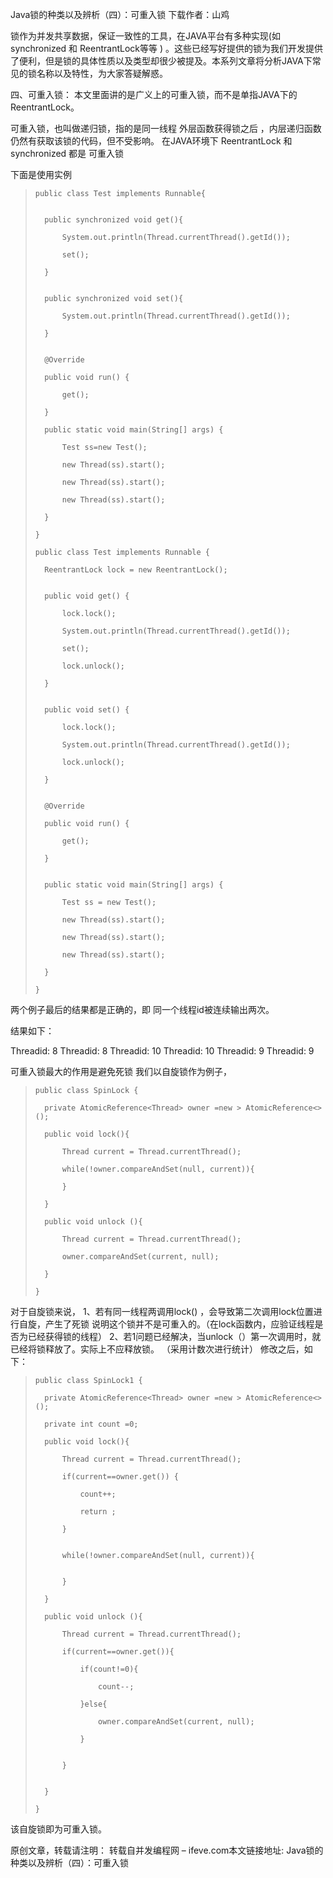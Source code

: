 Java锁的种类以及辨析（四）：可重入锁
下载作者：山鸡

锁作为并发共享数据，保证一致性的工具，在JAVA平台有多种实现(如 synchronized 和 ReentrantLock等等 ) 。这些已经写好提供的锁为我们开发提供了便利，但是锁的具体性质以及类型却很少被提及。本系列文章将分析JAVA下常见的锁名称以及特性，为大家答疑解惑。


四、可重入锁：
本文里面讲的是广义上的可重入锁，而不是单指JAVA下的ReentrantLock。

可重入锁，也叫做递归锁，指的是同一线程 外层函数获得锁之后 ，内层递归函数仍然有获取该锁的代码，但不受影响。
在JAVA环境下 ReentrantLock 和synchronized 都是 可重入锁

下面是使用实例

> ```
> public class Test implements Runnable{
> 
> 
>   public synchronized void get(){
> 
>       System.out.println(Thread.currentThread().getId());
> 
>       set();
> 
>   }
> 
> 
>   public synchronized void set(){
> 
>       System.out.println(Thread.currentThread().getId());
> 
>   }
> 
> 
>   @Override
> 
>   public void run() {
> 
>       get();
> 
>   }
> 
>   public static void main(String[] args) {
> 
>       Test ss=new Test();
> 
>       new Thread(ss).start();
> 
>       new Thread(ss).start();
> 
>       new Thread(ss).start();
> 
>   }
> 
> }
> 
> public class Test implements Runnable {
> 
>   ReentrantLock lock = new ReentrantLock();
> 
> 
>   public void get() {
> 
>       lock.lock();
> 
>       System.out.println(Thread.currentThread().getId());
> 
>       set();
> 
>       lock.unlock();
> 
>   }
> 
> 
>   public void set() {
> 
>       lock.lock();
> 
>       System.out.println(Thread.currentThread().getId());
> 
>       lock.unlock();
> 
>   }
> 
> 
>   @Override
> 
>   public void run() {
> 
>       get();
> 
>   }
> 
> 
>   public static void main(String[] args) {
> 
>       Test ss = new Test();
> 
>       new Thread(ss).start();
> 
>       new Thread(ss).start();
> 
>       new Thread(ss).start();
> 
>   }
> 
> }
> ```

两个例子最后的结果都是正确的，即 同一个线程id被连续输出两次。

结果如下：

Threadid: 8
Threadid: 8
Threadid: 10
Threadid: 10
Threadid: 9
Threadid: 9

可重入锁最大的作用是避免死锁
我们以自旋锁作为例子，

> ```
> public class SpinLock {
> 
>   private AtomicReference<Thread> owner =new > AtomicReference<>();
> 
>   public void lock(){
> 
>       Thread current = Thread.currentThread();
> 
>       while(!owner.compareAndSet(null, current)){
> 
>       }
> 
>   }
> 
>   public void unlock (){
> 
>       Thread current = Thread.currentThread();
> 
>       owner.compareAndSet(current, null);
> 
>   }
> 
> }
> ```
对于自旋锁来说，
1、若有同一线程两调用lock() ，会导致第二次调用lock位置进行自旋，产生了死锁
说明这个锁并不是可重入的。（在lock函数内，应验证线程是否为已经获得锁的线程）
2、若1问题已经解决，当unlock（）第一次调用时，就已经将锁释放了。实际上不应释放锁。
（采用计数次进行统计）
修改之后，如下：

> ```
> public class SpinLock1 {
> 
>   private AtomicReference<Thread> owner =new > AtomicReference<>();
> 
>   private int count =0;
> 
>   public void lock(){
> 
>       Thread current = Thread.currentThread();
> 
>       if(current==owner.get()) {
> 
>           count++;
> 
>           return ;
> 
>       }
> 
> 
>       while(!owner.compareAndSet(null, current)){
> 
> 
>       }
> 
>   }
> 
>   public void unlock (){
> 
>       Thread current = Thread.currentThread();
> 
>       if(current==owner.get()){
> 
>           if(count!=0){
> 
>               count--;
> 
>           }else{
> 
>               owner.compareAndSet(current, null);
> 
>           }
> 
> 
>       }
> 
> 
>   }
> 
> }
> ```
该自旋锁即为可重入锁。

原创文章，转载请注明： 转载自并发编程网 – ifeve.com本文链接地址: Java锁的种类以及辨析（四）：可重入锁